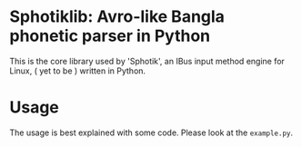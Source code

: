 # Sphotiklib: Avro-like Bangla phonetic parser in Python

This is the core library used by 'Sphotik', an IBus input method engine
for Linux, ( yet to be ) written in Python.

# Usage

The usage is best explained with some code. Please look at the `example.py`.
